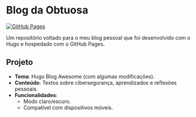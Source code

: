 # Blog da Obtuosa

[![GitHub Pages](https://img.shields.io/badge/Deploy-GitHub%20Pages-blue)](https://obtuosa.github.io)

Um repositório voltado para o meu blog pessoal que foi desenvolvido com o Hugo e hospedado com o GitHub Pages.

## Projeto
- **Tema**: Hugo Blog Awesome (com algumas modificações).
- **Conteúdo**: Textos sobre cibersegurança, aprendizados e reflexões pessoais.
- **Funcionalidades**:
  - Modo claro/escuro.
  - Compatível com dispositivos móveis.